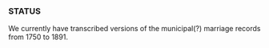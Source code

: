 ### STATUS
We currently have transcribed versions of the municipal(?) marriage records from 1750 to 1891.
